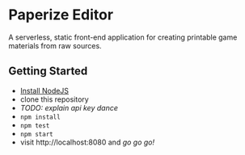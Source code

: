 # Paperize Editor

A serverless, static front-end application for creating printable game materials from raw sources.

## Getting Started

- [Install NodeJS](https://nodejs.org)
- clone this repository
- *TODO:* _explain api key dance_
- `npm install`
- `npm test`
- `npm start`
- visit http://localhost:8080 and _go go go!_
